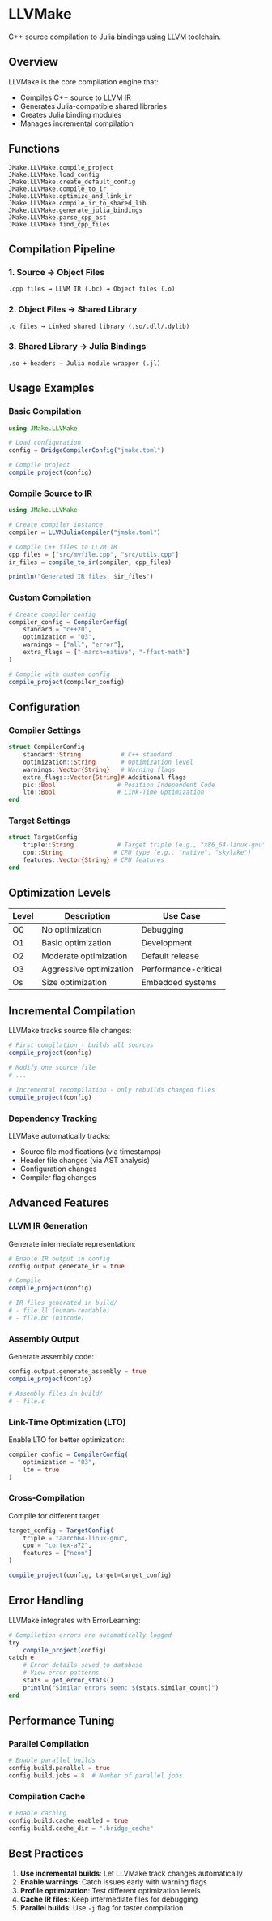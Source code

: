 # LLVMake

C++ source compilation to Julia bindings using LLVM toolchain.

## Overview

LLVMake is the core compilation engine that:

- Compiles C++ source to LLVM IR
- Generates Julia-compatible shared libraries
- Creates Julia binding modules
- Manages incremental compilation

## Functions

```@docs
JMake.LLVMake.compile_project
JMake.LLVMake.load_config
JMake.LLVMake.create_default_config
JMake.LLVMake.compile_to_ir
JMake.LLVMake.optimize_and_link_ir
JMake.LLVMake.compile_ir_to_shared_lib
JMake.LLVMake.generate_julia_bindings
JMake.LLVMake.parse_cpp_ast
JMake.LLVMake.find_cpp_files
```

## Compilation Pipeline

### 1. Source → Object Files

```
.cpp files → LLVM IR (.bc) → Object files (.o)
```

### 2. Object Files → Shared Library

```
.o files → Linked shared library (.so/.dll/.dylib)
```

### 3. Shared Library → Julia Bindings

```
.so + headers → Julia module wrapper (.jl)
```

## Usage Examples

### Basic Compilation

```julia
using JMake.LLVMake

# Load configuration
config = BridgeCompilerConfig("jmake.toml")

# Compile project
compile_project(config)
```

### Compile Source to IR

```julia
using JMake.LLVMake

# Create compiler instance
compiler = LLVMJuliaCompiler("jmake.toml")

# Compile C++ files to LLVM IR
cpp_files = ["src/myfile.cpp", "src/utils.cpp"]
ir_files = compile_to_ir(compiler, cpp_files)

println("Generated IR files: $ir_files")
```

### Custom Compilation

```julia
# Create compiler config
compiler_config = CompilerConfig(
    standard = "c++20",
    optimization = "O3",
    warnings = ["all", "error"],
    extra_flags = ["-march=native", "-ffast-math"]
)

# Compile with custom config
compile_project(compiler_config)
```

## Configuration

### Compiler Settings

```julia
struct CompilerConfig
    standard::String           # C++ standard
    optimization::String       # Optimization level
    warnings::Vector{String}   # Warning flags
    extra_flags::Vector{String}# Additional flags
    pic::Bool                 # Position Independent Code
    lto::Bool                 # Link-Time Optimization
end
```

### Target Settings

```julia
struct TargetConfig
    triple::String            # Target triple (e.g., "x86_64-linux-gnu")
    cpu::String              # CPU type (e.g., "native", "skylake")
    features::Vector{String} # CPU features
end
```

## Optimization Levels

| Level | Description | Use Case |
|-------|-------------|----------|
| O0 | No optimization | Debugging |
| O1 | Basic optimization | Development |
| O2 | Moderate optimization | Default release |
| O3 | Aggressive optimization | Performance-critical |
| Os | Size optimization | Embedded systems |

## Incremental Compilation

LLVMake tracks source file changes:

```julia
# First compilation - builds all sources
compile_project(config)

# Modify one source file
# ...

# Incremental recompilation - only rebuilds changed files
compile_project(config)
```

### Dependency Tracking

LLVMake automatically tracks:

- Source file modifications (via timestamps)
- Header file changes (via AST analysis)
- Configuration changes
- Compiler flag changes

## Advanced Features

### LLVM IR Generation

Generate intermediate representation:

```julia
# Enable IR output in config
config.output.generate_ir = true

# Compile
compile_project(config)

# IR files generated in build/
# - file.ll (human-readable)
# - file.bc (bitcode)
```

### Assembly Output

Generate assembly code:

```julia
config.output.generate_assembly = true
compile_project(config)

# Assembly files in build/
# - file.s
```

### Link-Time Optimization (LTO)

Enable LTO for better optimization:

```julia
compiler_config = CompilerConfig(
    optimization = "O3",
    lto = true
)
```

### Cross-Compilation

Compile for different target:

```julia
target_config = TargetConfig(
    triple = "aarch64-linux-gnu",
    cpu = "cortex-a72",
    features = ["neon"]
)

compile_project(config, target=target_config)
```

## Error Handling

LLVMake integrates with ErrorLearning:

```julia
# Compilation errors are automatically logged
try
    compile_project(config)
catch e
    # Error details saved to database
    # View error patterns
    stats = get_error_stats()
    println("Similar errors seen: $(stats.similar_count)")
end
```

## Performance Tuning

### Parallel Compilation

```julia
# Enable parallel builds
config.build.parallel = true
config.build.jobs = 8  # Number of parallel jobs
```

### Compilation Cache

```julia
# Enable caching
config.build.cache_enabled = true
config.build.cache_dir = ".bridge_cache"
```

## Best Practices

1. **Use incremental builds**: Let LLVMake track changes automatically
2. **Enable warnings**: Catch issues early with warning flags
3. **Profile optimization**: Test different optimization levels
4. **Cache IR files**: Keep intermediate files for debugging
5. **Parallel builds**: Use `-j` flag for faster compilation
